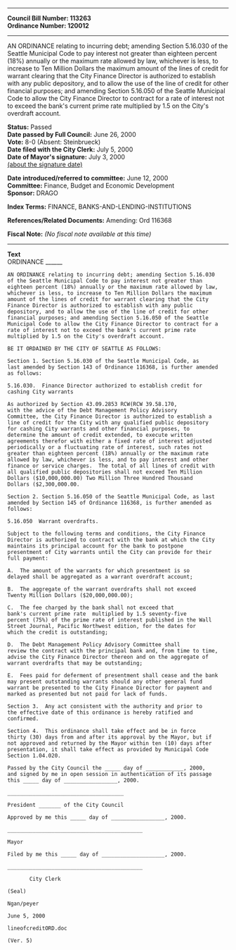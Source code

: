 * * * * *  
  
**Council Bill Number: [](#h0)[](#h2)113263**   
**Ordinance Number: 120012**  
  
* * * * *  
  
AN ORDINANCE relating to incurring debt; amending Section 5.16.030 of the Seattle Municipal Code to pay interest not greater than eighteen percent (18%) annually or the maximum rate allowed by law, whichever is less, to increase to Ten Million Dollars the maximum amount of the lines of credit for warrant clearing that the City Finance Director is authorized to establish with any public depository, and to allow the use of the line of credit for other financial purposes; and amending Section 5.16.050 of the Seattle Municipal Code to allow the City Finance Director to contract for a rate of interest not to exceed the bank's current prime rate multiplied by 1.5 on the City's overdraft account.  
  
**Status:** Passed   
**Date passed by Full Council:** June 26, 2000   
**Vote:** 8-0 (Absent: Steinbrueck)   
**Date filed with the City Clerk:** July 5, 2000   
**Date of Mayor's signature:** July 3, 2000   
[(about the signature date)](/~public/approvaldate.htm)   
  
  
**Date introduced/referred to committee:** June 12, 2000   
**Committee:** Finance, Budget and Economic Development   
**Sponsor:** DRAGO   
  
**Index Terms:** FINANCE, BANKS-AND-LENDING-INSTITUTIONS  
  
**References/Related Documents:** Amending: Ord 116368  
  
**Fiscal Note:** *(No fiscal note available at this time)*  
  
* * * * *  
  
**Text**  
    ORDINANCE ______  
  
    AN ORDINANCE relating to incurring debt; amending Section 5.16.030  
    of the Seattle Municipal Code to pay interest not greater than  
    eighteen percent (18%) annually or the maximum rate allowed by law,  
    whichever is less, to increase to Ten Million Dollars the maximum  
    amount of the lines of credit for warrant clearing that the City  
    Finance Director is authorized to establish with any public  
    depository, and to allow the use of the line of credit for other  
    financial purposes; and amending Section 5.16.050 of the Seattle  
    Municipal Code to allow the City Finance Director to contract for a  
    rate of interest not to exceed the bank's current prime rate  
    multiplied by 1.5 on the City's overdraft account.  
  
    BE IT ORDAINED BY THE CITY OF SEATTLE AS FOLLOWS:  
  
    Section 1. Section 5.16.030 of the Seattle Municipal Code, as  
    last amended by Section 143 of Ordinance 116368, is further amended  
    as follows:  
  
    5.16.030.  Finance Director authorized to establish credit for  
    cashing City warrants  
  
    As authorized by Section 43.09.2853 RCW(RCW 39.58.170,  
    with the advice of the Debt Management Policy Advisory  
    Committee, the City Finance Director is authorized to establish a  
    line of credit for the City with any qualified public depository  
    for cashing City warrants and other financial purposes, to  
    determine the amount of credit extended, to execute written  
    agreements therefor with either a fixed rate of interest adjusted  
    periodically or a fluctuating rate of interest, such rates not  
    greater than eighteen percent (18%) annually or the maximum rate  
    allowed by law, whichever is less, and to pay interest and other  
    finance or service charges.  The total of all lines of credit with  
    all qualified public depositories shall not exceed Ten Million  
    Dollars ($10,000,000.00) Two Million Three Hundred Thousand  
    Dollars ($2,300,000.00.  
  
    Section 2. Section 5.16.050 of the Seattle Municipal Code, as last  
    amended by Section 145 of Ordinance 116368, is further amended as  
    follows:  
  
    5.16.050  Warrant overdrafts.  
  
    Subject to the following terms and conditions, the City Finance  
    Director is authorized to contract with the bank at which the City  
    maintains its principal account for the bank to postpone  
    presentment of City warrants until the City can provide for their  
    full payment:  
  
    A.  The amount of the warrants for which presentment is so  
    delayed shall be aggregated as a warrant overdraft account;  
  
    B.  The aggregate of the warrant overdrafts shall not exceed  
    Twenty Million Dollars ($20,000,000.00);  
  
    C.  The fee charged by the bank shall not exceed that  
    bank's current prime rate  multiplied by 1.5 seventy-five  
    percent (75%) of the prime rate of interest published in the Wall  
    Street Journal, Pacific Northwest edition, for the dates for  
    which the credit is outstanding;  
  
    D.  The Debt Management Policy Advisory Committee shall  
    review the contract with the principal bank and, from time to time,  
    advise the City Finance Director thereon and on the aggregate of  
    warrant overdrafts that may be outstanding;  
  
    E.  Fees paid for deferment of presentment shall cease and the bank  
    may present outstanding warrants should any other general fund  
    warrant be presented to the City Finance Director for payment and  
    marked as presented but not paid for lack of funds.  
  
    Section 3.  Any act consistent with the authority and prior to  
    the effective date of this ordinance is hereby ratified and  
    confirmed.  
  
    Section 4.  This ordinance shall take effect and be in force  
    thirty (30) days from and after its approval by the Mayor, but if  
    not approved and returned by the Mayor within ten (10) days after  
    presentation, it shall take effect as provided by Municipal Code  
    Section 1.04.020.  
  
    Passed by the City Council the _____ day of ____________, 2000,  
    and signed by me in open session in authentication of its passage  
    this _____ day of _________________, 2000.  
  
    _____________________________________  
  
    President _______ of the City Council  
  
    Approved by me this _____ day of _________________, 2000.  
  
    ___________________________________________  
  
    Mayor  
  
    Filed by me this _____ day of ____________________, 2000.  
  
    ___________________________________________  
  
           City Clerk  
  
    (Seal)  
  
    Ngan/peyer  
  
    June 5, 2000  
  
    lineofcreditORD.doc  
  
    (Ver. 5)  
